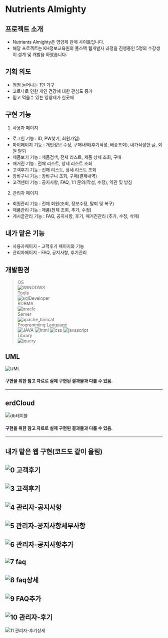 # Nutrients Almighty

## 프로젝트 소개
- Nutrients Almighty은 영양제 판매 사이트입니다.
- 해당 프로젝트는 KH정보교육원의 풀스택 웹개발자 과정을 진행중인 5명의 수강생이 설계 및 개발을 하였습니다.

## 기획 의도
- 점점 늘어나는 1인 가구
- 코로나로 인한 개인 건강에 대한 관심도 증가
- 믿고 먹을수 있는 영양제가 한곳에 

## 구현 기능
1. 사용자 페이지
- 로그인 기능 : ID, PW찾기, 회원가입)
- 마이페이지 기능 : 개인정보 수정, 구매내역(후기작성, 배송조회), 내가작성한 글, 회원 탈퇴
- 제품보기 기능 : 제품검색, 전체 리스트, 제품 상세 조회, 구매
- 매거진 기능 : 전체 리스트, 상세 리스트 조회
- 고객후기 기능 : 전체 리스트, 상세 리스트 조회
- 장바구니 기능 : 장바구니 조회, 구매(결제내역)   
- 고객센터 기능 : 공지사항, FAQ, 1:1 문의(작성, 수정), 약관 및 방침
2. 관리자 페이지
- 회원관리 기능 : 전체 회원(조회, 정보수정, 탈퇴 및 복구)
- 제품관리 기능 : 제품(전체 조회, 추가, 수정)
- 게시글관리 기능 : FAQ, 공지사항, 후기, 매거진관리 
                  (추가, 수정, 삭제)
                  

## 내가 맡은 기능
- 사용자페이지 - 고객후기 페이지와 기능
- 관리자페이지 - FAQ, 공지사항, 후기관리 

## 개발환경
> OS  
![WINDOWS](https://img.shields.io/badge/WINDOWS10-0078D6?style=for-the-badge&logo=windows&logoColor=white)  
> Tools  
![sqlDeveloper](https://img.shields.io/badge/sqlDeveloper-788B95?style=for-the-badge&logo=sqlDeveloper&logoColor=white)<br>
> RDBMS  
![oracle](https://img.shields.io/badge/oracle-F80000?style=for-the-badge&logo=oracle&logoColor=white)  
> Server  
![apache_tomcat](https://img.shields.io/badge/apache_tomcat-F8DC75?style=for-the-badge&logo=apachetomcat&logoColor=black)  
> Programming Language  
![JAVA](https://img.shields.io/badge/JAVA-007396?style=for-the-badge&logo=java&logoColor=white)
![html](https://img.shields.io/badge/html-E34F26?style=for-the-badge&logo=html5&logoColor=white)
![css](https://img.shields.io/badge/css-1572B6?style=for-the-badge&logo=css3&logoColor=white)
![javascript](https://img.shields.io/badge/javascript-F7DF1E?style=for-the-badge&logo=javascript&logoColor=black)<br>
> Library  
![jquery](https://img.shields.io/badge/jquery-0769AD?style=for-the-badge&logo=jquery&logoColor=white) 

## UML
![UML](https://user-images.githubusercontent.com/97028831/183036309-a0064b6e-4b1a-4b35-b13e-ce14ae1e4777.png)
#### 구현을 위한 참고 자료로 실제 구현된 결과물과 다를 수 있음.
----
## erdCloud
![db테이블](https://user-images.githubusercontent.com/97028831/183036441-03b044ff-1242-4235-b546-a59093ac4cbe.png)
#### 구현을 위한 참고 자료로 실제 구현된 결과물과 다를 수 있음.
----

## 내가 맡은 웹 구현(코드도 같이 올림)
![0 고객후기](https://user-images.githubusercontent.com/97028831/183096889-9bdc2afb-7318-411c-976d-470c628b1e55.png)
----
![3 고객후기](https://user-images.githubusercontent.com/97028831/183096921-917bb862-79fe-4c97-b47d-9971554fd04f.png)
----
![4 관리자-공지사항](https://user-images.githubusercontent.com/97028831/183096963-e19fb6ba-fb96-4a77-9e64-b3f462fd258e.png)
----
![5 관리자-공지사항세부사항](https://user-images.githubusercontent.com/97028831/183096988-48b3bf2a-38c8-4574-81ce-688f2e2c48fc.png)
----
![6 관리자-공지사항추가](https://user-images.githubusercontent.com/97028831/183097001-63b30567-454a-4baf-ac31-49c8b9e51e6f.png)
----
![7 faq](https://user-images.githubusercontent.com/97028831/183097011-f5673ca5-93fe-4113-bda9-850b95abf9e5.png)
----
![8 faq상세](https://user-images.githubusercontent.com/97028831/183097027-181180ef-12b4-46e0-9e33-314bd7552a60.png)
----
![9 FAQ추가](https://user-images.githubusercontent.com/97028831/183097156-87f953e8-03b7-489d-a226-460e62a5a39e.png)
----
![10 관리자-후기](https://user-images.githubusercontent.com/97028831/183097169-a725668f-c310-4007-aaa6-c4df08233f10.png)
----
![11 관리자-후기상세](https://user-images.githubusercontent.com/97028831/183097212-d6e64571-0fa2-4ed9-b65a-acc3889a9699.png)

                  
